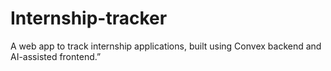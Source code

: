 # Internship-tracker
A web app to track internship applications, built using Convex backend and AI-assisted frontend.”
